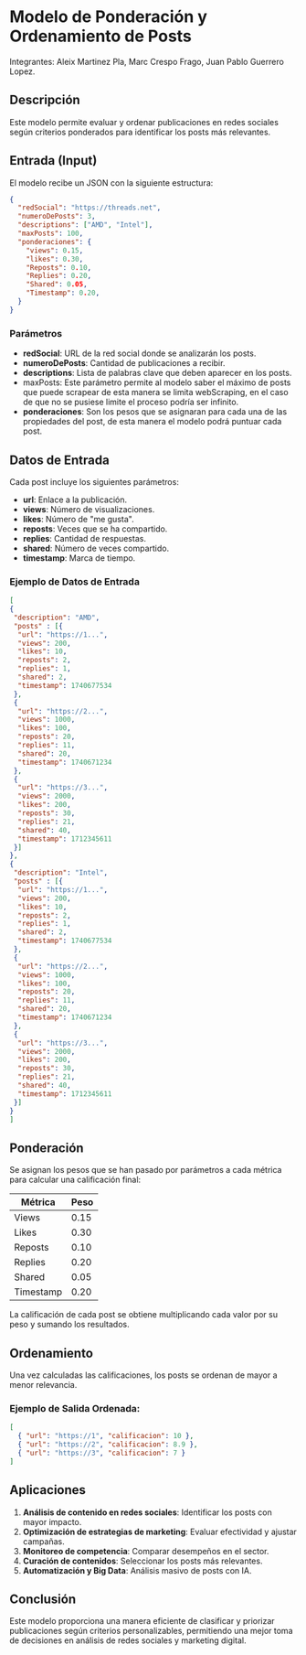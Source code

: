 # Modelo de Ponderación y Ordenamiento de Posts

Integrantes: Aleix Martinez Pla, Marc Crespo Frago, Juan Pablo Guerrero Lopez.
## Descripción

Este modelo permite evaluar y ordenar publicaciones en redes sociales según criterios ponderados para identificar los posts más relevantes.

## Entrada (Input)

El modelo recibe un JSON con la siguiente estructura:

```json
{
  "redSocial": "https://threads.net",
  "numeroDePosts": 3,
  "descriptions": ["AMD", "Intel"],
  "maxPosts": 100,
  "ponderaciones": {
	"views": 0.15,
	"likes": 0.30,
	"Reposts": 0.10,
	"Replies": 0.20,
	"Shared": 0.05,
	"Timestamp": 0.20,
  }
}
```

### Parámetros

- **redSocial**: URL de la red social donde se analizarán los posts.
- **numeroDePosts**: Cantidad de publicaciones a recibir.
- **descriptions**: Lista de palabras clave que deben aparecer en los posts.
- maxPosts: Este parámetro permite al modelo saber el máximo de posts que puede scrapear de esta manera se limita webScraping, en el caso de que no se pusiese limite el proceso podría ser infinito.
- **ponderaciones**:  Son los pesos que se asignaran para cada una de las propiedades del post, de esta manera el modelo podrá puntuar cada post.

## Datos de Entrada

Cada post incluye los siguientes parámetros:

- **url**: Enlace a la publicación.
- **views**: Número de visualizaciones.
- **likes**: Número de "me gusta".
- **reposts**: Veces que se ha compartido.
- **replies**: Cantidad de respuestas.
- **shared**: Número de veces compartido.
- **timestamp**: Marca de tiempo.

### Ejemplo de Datos de Entrada

```json
[
{
 "description": "AMD",
 "posts" : [{
  "url": "https://1...",
  "views": 200,
  "likes": 10,
  "reposts": 2,
  "replies": 1,
  "shared": 2,
  "timestamp": 1740677534
 },
 {
  "url": "https://2...",
  "views": 1000,
  "likes": 100,
  "reposts": 20,
  "replies": 11,
  "shared": 20,
  "timestamp": 1740671234
 },
 {
  "url": "https://3...",
  "views": 2000,
  "likes": 200,
  "reposts": 30,
  "replies": 21,
  "shared": 40,
  "timestamp": 1712345611
 }]
},
{
 "description": "Intel",
 "posts" : [{
  "url": "https://1...",
  "views": 200,
  "likes": 10,
  "reposts": 2,
  "replies": 1,
  "shared": 2,
  "timestamp": 1740677534
 },
 {
  "url": "https://2...",
  "views": 1000,
  "likes": 100,
  "reposts": 20,
  "replies": 11,
  "shared": 20,
  "timestamp": 1740671234
 },
 {
  "url": "https://3...",
  "views": 2000,
  "likes": 200,
  "reposts": 30,
  "replies": 21,
  "shared": 40,
  "timestamp": 1712345611
 }]
}
]
```

## Ponderación

Se asignan los pesos que se han pasado por parámetros a cada métrica para calcular una calificación final:

| Métrica   | Peso |
| --------- | ---- |
| Views     | 0.15 |
| Likes     | 0.30 |
| Reposts   | 0.10 |
| Replies   | 0.20 |
| Shared    | 0.05 |
| Timestamp | 0.20 |

La calificación de cada post se obtiene multiplicando cada valor por su peso y sumando los resultados.

## Ordenamiento

Una vez calculadas las calificaciones, los posts se ordenan de mayor a menor relevancia.

### Ejemplo de Salida Ordenada:

```json
[
  { "url": "https://1", "calificacion": 10 },
  { "url": "https://2", "calificacion": 8.9 },
  { "url": "https://3", "calificacion": 7 }
]
```

## Aplicaciones

1. **Análisis de contenido en redes sociales**: Identificar los posts con mayor impacto.
2. **Optimización de estrategias de marketing**: Evaluar efectividad y ajustar campañas.
3. **Monitoreo de competencia**: Comparar desempeños en el sector.
4. **Curación de contenidos**: Seleccionar los posts más relevantes.
5. **Automatización y Big Data**: Análisis masivo de posts con IA.

## Conclusión

Este modelo proporciona una manera eficiente de clasificar y priorizar publicaciones según criterios personalizables, permitiendo una mejor toma de decisiones en análisis de redes sociales y marketing digital.